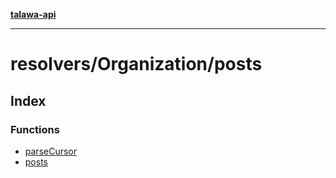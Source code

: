 [**talawa-api**](../../../README.md)

***

# resolvers/Organization/posts

## Index

### Functions

- [parseCursor](functions/parseCursor.md)
- [posts](functions/posts.md)
